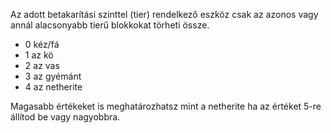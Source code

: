 Az adott betakarítási szinttel (tier) rendelkező eszköz csak az azonos vagy annál alacsonyabb tierű blokkokat törheti össze.

* 0 kéz/fá
* 1 az kö
* 2 az vas
* 3 az gyémánt
* 4 az netherite

Magasabb értékeket is meghatározhatsz mint a netherite ha az értéket 5-re állítod be vagy nagyobbra.